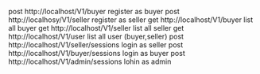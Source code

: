 post http://localhost/V1/buyer register as buyer
post http://localhosy/V1/seller register as seller 
get http://localhost/V1/buyer list all buyer
get http://localhost/V1/seller list all seller
get http://localhost/V1/user list all user (buyer,seller)
post http://localhost/V1/seller/sessions login as seller
post http://localhost/V1/buyer/sessions login as buyer 
post http://localhost/V1/admin/sessions lohin as admin
